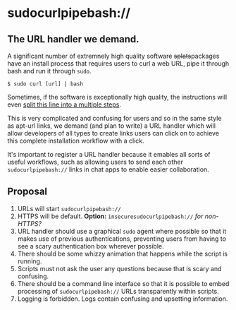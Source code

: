 # sudocurlpipebash://

## The URL handler we demand.

A significant number of extremnely high quality software ~~splats~~packages have an install process that requires users to curl a web URL, pipe it through bash and run it through `sudo`.  

```console
$ sudo curl [url] | bash
```

Sometimes, if the software is exceptionally high quality, the instructions will even [split this line into a multiple steps](https://clojure.org/guides/getting_started#_installation_on_linux).

This is very complicated and confusing for users and so in the same style as apt-url links, we demand (and plan to write) a URL handler which will allow developers of all types to create links users can click on to achieve this complete installation workflow with a click.

It's important to register a URL handler because it emables all sorts of useful workflows, such as allowing users to send each other `sudocurlpipebash://` links in chat apps to enable easier collaboration.

## Proposal

1. URLs will start `sudocurlpipebash://`
2. HTTPS will be default.  **Option:** `insecuresudocurlpipebash://` *for non-HTTPS?*
3. URL handler should use a graphical `sudo` agent where possible so that it makes use of previous authentications, preventing users from having to see a scary authentication box wherever possible.
4. There should be some whizzy animation that happens while the script is running.
5. Scripts must not ask the user any questions because that is scary and confusing.
6. There should be a command line interface so that it is possible to embed processing of `sudocurlpipebash://` URLs transparently within scripts.
7. Logging is forbidden. Logs contain confusing and upsetting information.
